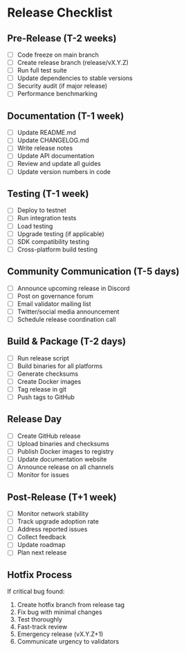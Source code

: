# Release Checklist

## Pre-Release (T-2 weeks)

- [ ] Code freeze on main branch
- [ ] Create release branch (release/vX.Y.Z)
- [ ] Run full test suite
- [ ] Update dependencies to stable versions
- [ ] Security audit (if major release)
- [ ] Performance benchmarking

## Documentation (T-1 week)

- [ ] Update README.md
- [ ] Update CHANGELOG.md
- [ ] Write release notes
- [ ] Update API documentation
- [ ] Review and update all guides
- [ ] Update version numbers in code

## Testing (T-1 week)

- [ ] Deploy to testnet
- [ ] Run integration tests
- [ ] Load testing
- [ ] Upgrade testing (if applicable)
- [ ] SDK compatibility testing
- [ ] Cross-platform build testing

## Community Communication (T-5 days)

- [ ] Announce upcoming release in Discord
- [ ] Post on governance forum
- [ ] Email validator mailing list
- [ ] Twitter/social media announcement
- [ ] Schedule release coordination call

## Build & Package (T-2 days)

- [ ] Run release script
- [ ] Build binaries for all platforms
- [ ] Generate checksums
- [ ] Create Docker images
- [ ] Tag release in git
- [ ] Push tags to GitHub

## Release Day

- [ ] Create GitHub release
- [ ] Upload binaries and checksums
- [ ] Publish Docker images to registry
- [ ] Update documentation website
- [ ] Announce release on all channels
- [ ] Monitor for issues

## Post-Release (T+1 week)

- [ ] Monitor network stability
- [ ] Track upgrade adoption rate
- [ ] Address reported issues
- [ ] Collect feedback
- [ ] Update roadmap
- [ ] Plan next release

## Hotfix Process

If critical bug found:

1. Create hotfix branch from release tag
2. Fix bug with minimal changes
3. Test thoroughly
4. Fast-track review
5. Emergency release (vX.Y.Z+1)
6. Communicate urgency to validators
